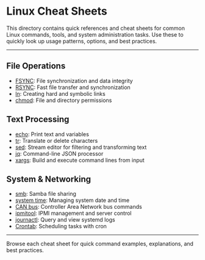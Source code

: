 # Linux Cheat Sheets

This directory contains quick references and cheat sheets for common Linux commands, tools, and system administration tasks. Use these to quickly look up usage patterns, options, and best practices.

---

## File Operations
- [FSYNC](fsync.md): File synchronization and data integrity
- [RSYNC](rsync.md): Fast file transfer and synchronization
- [ln](ln.md): Creating hard and symbolic links
- [chmod](chmod.md): File and directory permissions

## Text Processing
- [echo](echo.md): Print text and variables
- [tr](tr.md): Translate or delete characters
- [sed](sed.md): Stream editor for filtering and transforming text
- [jq](jq.md): Command-line JSON processor
- [xargs](xargs.md): Build and execute command lines from input

## System & Networking
- [smb](smb.md): Samba file sharing
- [system time](systemTime.md): Managing system date and time
- [CAN bus](can.md): Controller Area Network bus commands
- [ipmitool](ipmitool.md): IPMI management and server control
- [journactl](journactl.md): Query and view systemd logs
- [Crontab](crontab.md): Scheduling tasks with cron

---

Browse each cheat sheet for quick command examples, explanations, and best practices.
